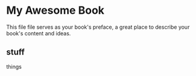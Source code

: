 # My Awesome Book

This file file serves as your book's preface, a great place to describe your book's content and ideas.

## stuff

things